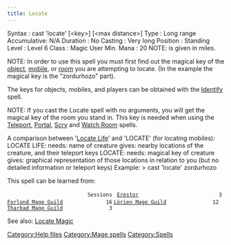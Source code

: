 ```yaml
---
title: Locate
---
```


Syntax : cast 'locate' \[\<key\>\] \[\<max distance\>\] Type : Long
range Accumulative: N/A Duration : No Casting : Very long Position :
Standing Level : Level 6 Class : Magic User Min. Mana : 20 NOTE:
<max distance> is given in miles.

NOTE: In order to use this spell you must first find out the magical key
of the [object](item "wikilink"), [mobile](mobile "wikilink"), or
[room](room "wikilink") you are attempting to locate. (In the example
the magical key is the "zordurhozo" part).

The keys for objects, mobiles, and players can be obtained with the
[Identify](Identify "wikilink") spell.

NOTE: If you cast the Locate spell with no arguments, you will get the
magical key of the room you stand in. This key is needed when using the
[Teleport](Teleport "wikilink"), [Portal](Portal "wikilink"),
[Scry](Scry "wikilink") and [Watch Room](Watch_Room "wikilink") spells.

A comparison between '[Locate Life](Locate_Life "wikilink")' and
'LOCATE' (for locating mobiles): LOCATE LIFE: needs: name of creature
gives: nearby locations of the creature, and their teleport keys LOCATE:
needs: magical key of creature gives: graphical representation of those
locations in relation to you (but no detailed information or teleport
keys) Example: \> cast 'locate' zordurhozo

This spell can be learned from:

`                          Sessions `
[`Erestor`](Erestor "wikilink")`                          3`
[`Forlond Mage Guild`](Forlond_Mage_Guild "wikilink")`              16`
[`Lórien Mage Guild`](Lórien_Mage_Guild "wikilink")`               12`
[`Tharbad Mage Guild`](Tharbad_Mage_Guild "wikilink")`               3`

See also: [Locate Magic](Locate_Magic "wikilink")

[Category:Help files](Category:Help_files "wikilink") [Category:Mage
spells](Category:Mage_spells "wikilink")
[Category:Spells](Category:Spells "wikilink")